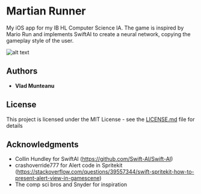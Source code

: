 # Martian Runner

My iOS app for my IB HL Computer Science IA. The game is inspired by Mario Run and implements SwiftAI to create a neural network, 
copying the gameplay style of the user.

![alt text](https://github.com/vlad-munteanu/Stickman-Runner/blob/master/BG.png)

## Authors

* **Vlad Munteanu**

## License

This project is licensed under the MIT License - see the [LICENSE.md](LICENSE) file for details

## Acknowledgments

* Collin Hundley for SwiftAI (https://github.com/Swift-AI/Swift-AI)
* crashoverride777 for Alert code in Spritekit (https://stackoverflow.com/questions/39557344/swift-spritekit-how-to-present-alert-view-in-gamescene)
* The comp sci bros and Snyder for inspiration
